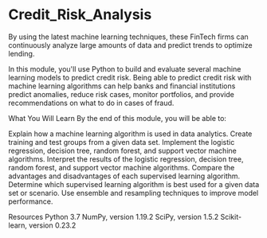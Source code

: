 # Credit_Risk_Analysis


By using the latest machine learning techniques, these FinTech firms can continuously analyze large amounts of data and predict trends to optimize lending.

In this module, you'll use Python to build and evaluate several machine learning models to predict credit risk. Being able to predict credit risk with machine learning algorithms can help banks and financial institutions predict anomalies, reduce risk cases, monitor portfolios, and provide recommendations on what to do in cases of fraud.


What You Will Learn
By the end of this module, you will be able to: 

Explain how a machine learning algorithm is used in data analytics.
Create training and test groups from a given data set.
Implement the logistic regression, decision tree, random forest, and support vector machine algorithms.
Interpret the results of the logistic regression, decision tree, random forest, and support vector machine algorithms.
Compare the advantages and disadvantages of each supervised learning algorithm.
Determine which supervised learning algorithm is best used for a given data set or scenario.
Use ensemble and resampling techniques to improve model performance.


Resources
Python 3.7
NumPy, version 1.19.2
SciPy, version 1.5.2 
Scikit-learn, version 0.23.2 
